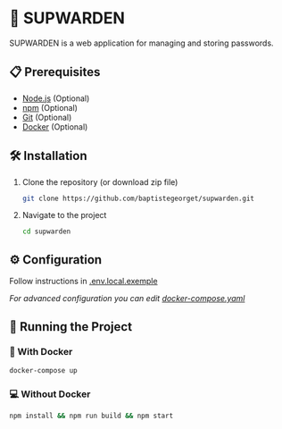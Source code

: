 # 🔑 SUPWARDEN

SUPWARDEN is a web application for managing and storing passwords.

## 📋 Prerequisites

- [Node.js](https://nodejs.org/) (Optional)
- [npm](https://www.npmjs.com/) (Optional)
- [Git](https://git-scm.com/) (Optional)
- [Docker](https://www.docker.com/) (Optional)

## 🛠️ Installation

1. Clone the repository (or download zip file)

    ```bash
    git clone https://github.com/baptistegeorget/supwarden.git
    ```

2. Navigate to the project

    ```bash
    cd supwarden
    ```

## ⚙️ Configuration

Follow instructions in [.env.local.exemple](.env.local.exemple)

_For advanced configuration you can edit [docker-compose.yaml](docker-compose.yaml)_

## 🚀 Running the Project

### 🐋 With Docker

```bash
docker-compose up
```

### 💻 Without Docker

```bash
npm install && npm run build && npm start
```